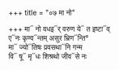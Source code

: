 +++
title = "०७ मा नो"

+++
मा᳓ नो वधइ᳓र् वरुण ये᳓ त इष्टा᳓व्  
ए᳓नः कृण्व᳓न्तम् असुर भ्रिण᳓न्ति°  
मा᳓ ज्यो᳓तिषः प्रवसथा᳓नि गन्म  
वि᳓ षू᳓ मृ᳓धः शिश्रथो जीव᳓से नः